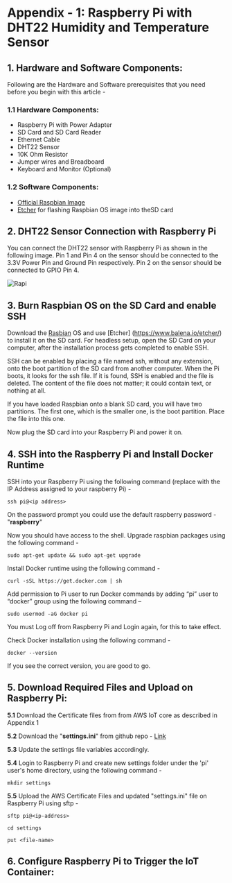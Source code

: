 # Appendix - 1: Raspberry Pi with DHT22 Humidity and Temperature Sensor


## 1. Hardware and Software Components:
Following are the Hardware and Software prerequisites that you need before you begin with this article - 

### 1.1 Hardware Components:
* Raspberry Pi with Power Adapter
* SD Card and SD Card Reader
* Ethernet Cable
* DHT22 Sensor
* 10K Ohm Resistor
* Jumper wires and Breadboard
* Keyboard and Monitor (Optional)

### 1.2 Software Components:
* [Official Raspbian Image](https://www.raspberrypi.org/downloads/raspbian/)
* [Etcher](https://www.balena.io/etcher/) for flashing Raspbian OS image into theSD card

## 2. DHT22 Sensor Connection with Raspberry Pi
You can connect the DHT22 sensor with Raspberry Pi as shown in the following image. Pin 1 and Pin 4 on the sensor should be connected to the 3.3V Power Pin and Ground Pin respectively. Pin 2 on the sensor should be connected to GPIO Pin 4.

![Rapi](https://raw.githubusercontent.com/pradeesi/HybridCloudApp/master/HybridCloudApp/Documentation/images/Rapi_sensor_connection.png)

## 3. Burn Raspbian OS on the SD Card and enable SSH
Download the [Rasbian](https://www.raspberrypi.org/downloads/raspbian/) OS and use [Etcher] (https://www.balena.io/etcher/) to install it on the SD card. For headless setup, open the SD Card on your computer, after the installation process gets completed to enable SSH.

SSH can be enabled by placing a file named ssh, without any extension, onto the boot partition of the SD card from another computer. When the Pi boots, it looks for the ssh file. If it is found, SSH is enabled and the file is deleted. The content of the file does not matter; it could contain text, or nothing at all.

If you have loaded Raspbian onto a blank SD card, you will have two partitions. The first one, which is the smaller one, is the boot partition. Place the file into this one.

Now plug the SD card into your Raspberry Pi and power it on.

## 4. SSH into the Raspberry Pi and Install Docker Runtime
SSH into your Raspberry Pi using the following command (replace <ip-address> with the IP Address assigned to your raspberry Pi) -

	ssh pi@<ip address>
	
On the password prompt you could use the default raspberry password - "**raspberry**"

Now you should have access to the shell. Upgrade raspbian packages using the following command - 

	sudo apt-get update && sudo apt-get upgrade
	
Install Docker runtime using the following command -

	curl -sSL https://get.docker.com | sh
	
Add permission to Pi user to run Docker commands by adding “pi” user to “docker” group using the following command –

	sudo usermod -aG docker pi
	
You must Log off from Raspberry Pi and Login again, for this to take effect.

Check Docker installation using the following command -

	docker --version

If you see the correct version, you are good to go.

## 5. Download Required Files and Upload on Raspberry Pi:

**5.1** Download the Certificate files from from AWS IoT core as described in Appendix 1

**5.2** Download the "**settings.ini**" from github repo - [Link](https://github.com/pradeesi/HybridCloudApp/blob/master/HybridCloudApp/RaspberryPi/settings.ini)

**5.3** Update the settings file variables accordingly.

**5.4** Login to Raspberry Pi and create new settings folder under the 'pi' user's home directory, using the following command - 

	mkdir settings
	
**5.5** Upload the AWS Certificate Files and updated "settings.ini" file on Raspberry Pi using sftp -

	sftp pi@<ip-address>

	cd settings

	put <file-name>

## 6. Configure Raspberry Pi to Trigger the IoT Container:
 



	







